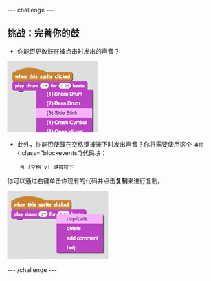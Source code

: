 --- challenge ---
## 挑战：完善你的鼓

+ 你能否更改鼓在被点击时发出的声音？

![screenshot](images/band-drum-sound.png)

+ 此外，你能否使鼓在空格键被按下时发出声音？你将需要使用这个 `事件`{:class="blockevents"}代码块：

```blocks
	当 [空格 v] 键被按下
```

你可以通过右键单击你现有的代码并点击**复制**来进行复制。

![screenshot](images/band-duplicate-code.png)

--- /challenge ---
